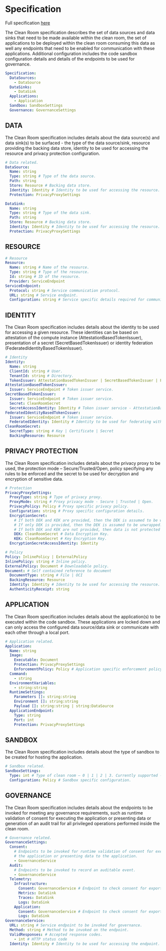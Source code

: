 # Specification
<!--
    This section describes the schema used for a Clean Room specification.
    Update this section with any changes to the schema.
-->

Full specification [here](/src/tools/azure-cli-extension/cleanroom/azext_cleanroom/templates/cleanroomspec-openapi.yaml)

The Clean Room specification describes the set of data sources and data sinks that need to be made available within the clean room, the set of applications to be deployed within the clean room consuming this data as well any endpoints that need to be enabled for communication with these applications. Additional configuration includes the code sandbox configuration details and details of the endpoints to be used for governance.

```yaml
Specification:
  DataSources:
    - DataSource
  DataSinks:
    - DataSink
  Applications:
    - Application
  Sandbox: SandboxSettings
  Governance: GovernanceSettings
```

## DATA

The Clean Room specification includes details about the data source(s) and data sink(s) to be surfaced - the type of the data source/sink, resource providing the backing data store, identity to be used for accessing the resource and privacy protection configuration.

```yaml
# Data related.
DataSource:
  Name: string
  Type: string # Type of the data source.
  Path: string
  Store: Resource # Backing data store.
  Identity: Identity # Identity to be used for accessing the resource.
  Protection: PrivacyProxySettings

DataSink:
  Name: string
  Type: string # Type of the data sink.
  Path: string
  Store: Resource # Backing data store.
  Identity: Identity # Identity to be used for accessing the resource.
  Protection: PrivacyProxySettings
```

## RESOURCE

```yaml
# Resource
Resource:
  Name: string # Name of the resource.
  Type: string # Type of the resource.
  Id: string # ID of the resource.
  Provider: ServiceEndpoint
ServiceEndpoint:
  Protocol: string # Service communication protocol.
  URL: string # Service endpoint.
  Configuration: string # Service specific details required for communication.
```

## IDENTITY

The Clean Room specification includes details about the identity to be used for accessing a given resource. These identities can be based on attestation of the compute instance (AttestationBasedTokenIssuer), presentation of a secret (SecretBasedTokenIssuer) or identity federation (FederatedIdentityBasedTokenIssuer).

```yaml
# Identity
Identity:
  Name: string
  ClientId: string # User.
  TenantId: string # Directory.
  TokenIssuer: AttestationBasedTokenIssuer | SecretBasedTokenIssuer | FederatedIdentityBasedTokenIssuer # Token issuer service.
AttestationBasedTokenIssuer:
  Issuer: ServiceEndpoint # Token issuer service.
SecretBasedTokenIssuer:
  Issuer: ServiceEndpoint # Token issuer service.
  Secret: CleanRoomSecret
  SecretAccessIdentity: Identity # Token issuer service - AttestationBasedTokenIssuer.
FederatedIdentityBasedTokenIssuer:
  Issuer: ServiceEndpoint # Token issuer service.
  FederatedIdentity: Identity # Identity to be used for federating with the token issuer.
CleanRoomSecret:
  SecretType: string # Key | Certificate | Secret
  BackingResource: Resource
```

## PRIVACY PROTECTION

The Clean Room specification includes details about the privacy proxy to be used, the protection mode – Secure/Trusted/Open, policy specifying any rules to be enforced and the secret to be used for decryption and encryption of sensitive data.

```yaml
# Protection
PrivacyProxySettings:
  ProxyType: string # Type of privacy proxy.
  ProxyMode: string # Proxy privacy mode - Secure | Trusted | Open.
  PrivacyPolicy: Policy # Proxy specific privacy policy.
  Configuration: string # Proxy specific configuration details.
  EncryptionSecret:
    # If both DEK and KEK are provided, then the DEK is assumed to be wrapped by KEK.
    # If only DEK is provided, then the DEK is assumed to be unwrapped.
    # If both DEK and KEK are not provided, then data is not protected and is in clear text.
    DEK: CleanRoomSecret # Data Encryption Key.
    KEK: CleanRoomSecret # Key Encryption Key.
  EncryptionSecretAccessIdentity: Identity

# Policy
Policy: InlinePolicy | ExternalPolicy
InlinePolicy: string # Inline policy.
ExternalPolicy: Document # Downloadable policy.
Document: # Self contained reference to document
  DocumentType: string # File | OCI
  BackingResource: Resource
  Identity: Identity # Identity to be used for accessing the resource.
  AuthenticityReceipt: string
```

## APPLICATION

The Clean Room specification includes details about the application(s) to be executed within the code sandbox. These applications are locked down and can only access the configured data source/data sink or communicate with each other through a local port.

```yaml
# Application related.
Application:
  Name: string
  Image:
    Executable: Document
    Protection: PrivacyProxySettings
    EnforcementPolicy: Policy # Application specific enforcement policy.
  Command:
    - string
  EnvironmentVariables:
    - string:string
  RuntimeSettings:
    Parameters []: string:string
    Environment []: string:string
    Payload []: string:string | string:DataSource
  ApplicationEndpoint:
    Type: string
    Port: int
    Protection: PrivacyProxySettings
```

## SANDBOX

The Clean Room specification includes details about the type of sandbox to be created for hosting the application.

```yaml
# Sandbox related.
SandboxSettings:
  Type: int # Type of clean room – 0 | 1 | 2 | 3. Currently supported - 0.
  Configuration: Policy # Sandbox specific configuration.
```

## GOVERNANCE

The Clean Room specification includes details about the endpoints to be invoked for meeting any governance requirements, such as runtime validation of consent for executing the application or presenting data or generation of an audit trail for all privileged operations performed inside the clean room.

```yaml
# Governance related.
GovernanceSettings:
  Consent:
    # Endpoints to be invoked for runtime validation of consent for executing
    # the application or presenting data to the application.
    - GovernanceService
  Audit:
    # Endpoints to be invoked to record an auditable event.
    - GovernanceService
  Telemetry:
    Infrastructure:
      Consent: GovernanceService # Endpoint to check consent for exporting telemetry events.
      Metrics: DataSink
      Traces: DataSink
      Logs: DataSink
    Application:
      Consent: GovernanceService # Endpoint to check consent for exporting application logs.
      Logs: DataSink
GovernanceService:
  URL: string # Service endpoint to be invoked for governance.
  Method: string # Method to be invoked on the endpoint.
  ValidResponses: # Accepted response codes.
    - int # HTTP status code
  Identity: Identity # Identity to be used for accessing the endpoint.
```
